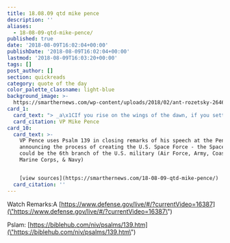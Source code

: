 ```yaml
---
title: 18.08.09 qtd mike pence
description: ''
aliases:
  - 18-08-09-qtd-mike-pence/
published: true
date: '2018-08-09T16:02:04+00:00'
publishDate: '2018-08-09T16:02:04+00:00'
lastmod: '2018-08-09T16:03:20+00:00'
tags: []
post_author: []
section: quickreads
category: quote of the day
color_palette_classname: light-blue
background_image: >-
  https://smarthernews.com/wp-content/uploads/2018/02/ant-rozetsky-264641-360x360.jpg
card_1:
  card_text: "> _a\x1CIf you rise on the wings of the dawn, if you settle on the far side of the sea, even if you go up to the heavens, even there His hand will guide you. His right hand will hold you fast and He will hold fast this great nation and the great beyond.a\x1D_\n\nVP Mike Pence"
  card_citation: VP Mike Pence
card_10:
  card_text: >-
    VP Pence uses Psalm 139 in closing remarks of his speech at the Pentagon
    announcing the process of creating the U.S. Space Force - the Space Force
    could be the 6th branch of the U.S. military (Air Force, Army, Coast Guard,
    Marine Corps, & Navy)


    [view sources](https://smarthernews.com/18-08-09-qtd-mike-pence/)
  card_citation: ''
---
```

Watch Remarks:A [https://www.defense.gov/live/#/?currentVideo=16387](\"https://www.defense.gov/live/#/?currentVideo=16387\")

Pslam: [https://biblehub.com/niv/psalms/139.htm](\"https://biblehub.com/niv/psalms/139.htm\")